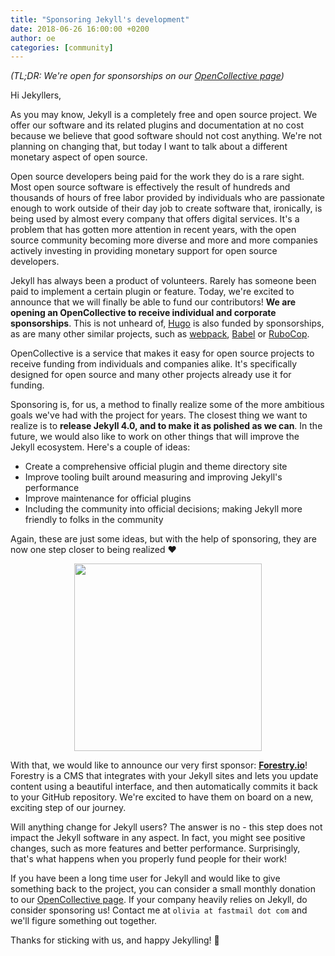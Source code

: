 ```yaml
---
title: "Sponsoring Jekyll's development"
date: 2018-06-26 16:00:00 +0200
author: oe
categories: [community]
---
```


_(TL;DR: We're open for sponsorships on our [OpenCollective page](https://opencollective.com/jekyll))_

Hi Jekyllers,

As you may know, Jekyll is a completely free and open source project. We offer our
software and its related plugins and documentation at no cost because we believe
that good software should not cost anything. We're not planning on changing that,
but today I want to talk about a different monetary aspect of open source.

Open source developers being paid for the work they do is a rare sight. Most open source
software is effectively the result of hundreds and thousands of hours of free labor provided
by individuals who are passionate enough to work outside of their day job to create
software that, ironically, is being used by almost every company that offers
digital services. It's a problem that has gotten more attention in recent years, with
the open source community becoming more diverse and more and more companies actively
investing in providing monetary support for open source developers.

Jekyll has always been a product of volunteers. Rarely has someone been paid to implement
a certain plugin or feature. Today, we're excited to announce that we will finally
be able to fund our contributors! __We are opening an OpenCollective to receive
individual and corporate sponsorships__. This is not unheard of, [Hugo](http://gohugo.io)
is also funded by sponsorships, as are many other similar projects, such as
[webpack](https://opencollective.com/webpack), [Babel](https://opencollective.com/babel) or
[RuboCop](https://opencollective.com/rubocop).

OpenCollective is a service that makes it easy for open source projects to receive funding
from individuals and companies alike. It's specifically designed for open source and
many other projects already use it for funding.

Sponsoring is, for us, a method to finally realize some of the more ambitious goals we've had
with the project for years. The closest thing we want to realize is to __release Jekyll 4.0, and
to make it as polished as we can__. In the future, we would also like to work on other things that
will improve the Jekyll ecosystem. Here's a couple of ideas:

- Create a comprehensive official plugin and theme directory site
- Improve tooling built around measuring and improving Jekyll's performance
- Improve maintenance for official plugins
- Including the community into official decisions; making Jekyll more friendly to folks in the community

Again, these are just some ideas, but with the help of sponsoring, they are now one step closer
to being realized :heart:

<div align="center">
  <img src="/img/forestry-logo.png" width="300" />
</div>

With that, we would like to announce our very first sponsor: [__Forestry.io__](https://forestry.io)! Forestry is
a CMS that integrates with your Jekyll sites and lets you update content using a beautiful
interface, and then automatically commits it back to your GitHub repository. We're excited to have
them on board on a new, exciting step of our journey.

Will anything change for Jekyll users? The answer is no - this step does not impact the Jekyll software
in any aspect. In fact, you might see positive changes, such as more features and better
performance. Surprisingly, that's what happens when you properly fund people for their work!

If you have been a long time user for Jekyll and would like to give something back to the project,
you can consider a small monthly donation to our [OpenCollective page](http://opencollective.com/jekyll).
If your company heavily relies on Jekyll, do consider sponsoring us! Contact me at
`olivia at fastmail dot com` and we'll figure something out together.

Thanks for sticking with us, and happy Jekylling! :tada:
